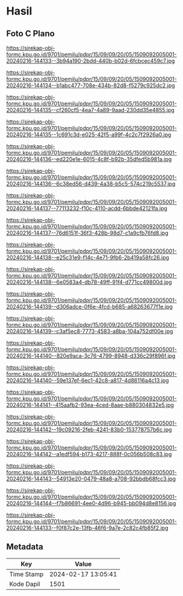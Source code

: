 # Hasil

## Foto C Plano

https://sirekap-obj-formc.kpu.go.id/9701/pemilu/pdpr/15/09/09/20/05/1509092005001-20240216-144133--3b94a190-2bdd-440b-b02d-6fcbcec459c7.jpg

https://sirekap-obj-formc.kpu.go.id/9701/pemilu/pdpr/15/09/09/20/05/1509092005001-20240216-144134--b1abc477-708e-434b-82d8-f5279c925dc2.jpg

https://sirekap-obj-formc.kpu.go.id/9701/pemilu/pdpr/15/09/09/20/05/1509092005001-20240216-144135--cf260cf5-4ea7-4a89-9aad-230dd35e4855.jpg

https://sirekap-obj-formc.kpu.go.id/9701/pemilu/pdpr/15/09/09/20/05/1509092005001-20240216-144135--1c691c3d-e025-42f5-a99f-4c2c7f2926a0.jpg

https://sirekap-obj-formc.kpu.go.id/9701/pemilu/pdpr/15/09/09/20/05/1509092005001-20240216-144136--ed220e1e-6015-4c8f-b92b-35dfed5b981a.jpg

https://sirekap-obj-formc.kpu.go.id/9701/pemilu/pdpr/15/09/09/20/05/1509092005001-20240216-144136--6c38ed56-d439-4a38-b5c5-574c219c5537.jpg

https://sirekap-obj-formc.kpu.go.id/9701/pemilu/pdpr/15/09/09/20/05/1509092005001-20240216-144137--77113232-f10c-4110-acdd-6bbde42121fa.jpg

https://sirekap-obj-formc.kpu.go.id/9701/pemilu/pdpr/15/09/09/20/05/1509092005001-20240216-144137--76d6151f-36f3-428b-98d7-c1a9cfb76fd8.jpg

https://sirekap-obj-formc.kpu.go.id/9701/pemilu/pdpr/15/09/09/20/05/1509092005001-20240216-144138--e25c31e9-f14c-4e71-9fb6-2b419a58fc26.jpg

https://sirekap-obj-formc.kpu.go.id/9701/pemilu/pdpr/15/09/09/20/05/1509092005001-20240216-144138--6e0583a4-db78-49ff-91f4-d771cc49800d.jpg

https://sirekap-obj-formc.kpu.go.id/9701/pemilu/pdpr/15/09/09/20/05/1509092005001-20240216-144139--d306adce-0f6e-4fcd-b685-a68263677f1e.jpg

https://sirekap-obj-formc.kpu.go.id/9701/pemilu/pdpr/15/09/09/20/05/1509092005001-20240216-144139--c3af5ec8-7773-4583-a8ba-104a752df00e.jpg

https://sirekap-obj-formc.kpu.go.id/9701/pemilu/pdpr/15/09/09/20/05/1509092005001-20240216-144140--820e9aca-3c76-4799-8948-d336c29f896f.jpg

https://sirekap-obj-formc.kpu.go.id/9701/pemilu/pdpr/15/09/09/20/05/1509092005001-20240216-144140--59e137ef-6ec1-42c8-a817-4d86116a4c13.jpg

https://sirekap-obj-formc.kpu.go.id/9701/pemilu/pdpr/15/09/09/20/05/1509092005001-20240216-144141--415aafb2-93ea-4ced-8aae-b880304832e5.jpg

https://sirekap-obj-formc.kpu.go.id/9701/pemilu/pdpr/15/09/09/20/05/1509092005001-20240216-144142--19c09216-2feb-4241-83b0-153778757b6c.jpg

https://sirekap-obj-formc.kpu.go.id/9701/pemilu/pdpr/15/09/09/20/05/1509092005001-20240216-144142--a1edf594-b173-4217-888f-0c056b508c83.jpg

https://sirekap-obj-formc.kpu.go.id/9701/pemilu/pdpr/15/09/09/20/05/1509092005001-20240216-144143--54913e20-0479-48a8-a708-92bbdb68fcc3.jpg

https://sirekap-obj-formc.kpu.go.id/9701/pemilu/pdpr/15/09/09/20/05/1509092005001-20240216-144144--f7b86691-4ee0-4d96-b945-bb094d8e8156.jpg

https://sirekap-obj-formc.kpu.go.id/9701/pemilu/pdpr/15/09/09/20/05/1509092005001-20240216-144133--f0f87c2e-13fb-46f6-9a7e-2c82c4fb85f2.jpg


## Metadata

| Key        | Value               |
| ---------- | ------------------- |
| Time Stamp | 2024-02-17 13:05:41 |
| Kode Dapil | 1501                |



